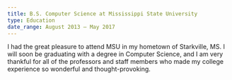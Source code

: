 ```yaml
---
title: B.S. Computer Science at Mississippi State University
type: Education
date_range: August 2013 — May 2017
---
```


I had the great pleasure to attend MSU in my hometown of Starkville, MS. I will soon be graduating with a degree in Computer Science, and I am very thankful for all of the professors and staff members who made my college experience so wonderful and thought-provoking. 
